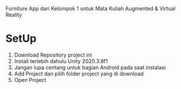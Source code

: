 Furniture App dari Kelompok 1 untuk Mata Kuliah Augmented & Virtual Reality

# SetUp

1. Download Repository project ini
2. Install terlebih dahulu Unity 2020.3.8f1
3. Jangan lupa centang untuk bagian Android pada saat instalasi
4. Add Project dan pilih folder project yang di download
5. Open Project

